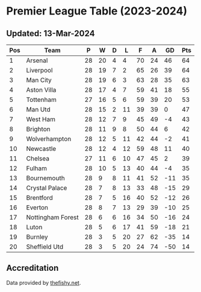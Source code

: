 # Premier League Table (2023-2024)
## Updated: 13-Mar-2024

| Pos | Team | P | W | D | L | F | A | GD | Pts |
| --- | --- | --- | --- | --- | --- | --- | --- | --- | --- |
| 1 | Arsenal | 28 | 20 | 4 | 4 | 70 | 24 | 46 | 64 |
| 2 | Liverpool | 28 | 19 | 7 | 2 | 65 | 26 | 39 | 64 |
| 3 | Man City | 28 | 19 | 6 | 3 | 63 | 28 | 35 | 63 |
| 4 | Aston Villa | 28 | 17 | 4 | 7 | 59 | 41 | 18 | 55 |
| 5 | Tottenham | 27 | 16 | 5 | 6 | 59 | 39 | 20 | 53 |
| 6 | Man Utd | 28 | 15 | 2 | 11 | 39 | 39 | 0 | 47 |
| 7 | West Ham | 28 | 12 | 7 | 9 | 45 | 49 | -4 | 43 |
| 8 | Brighton | 28 | 11 | 9 | 8 | 50 | 44 | 6 | 42 |
| 9 | Wolverhampton | 28 | 12 | 5 | 11 | 42 | 44 | -2 | 41 |
| 10 | Newcastle | 28 | 12 | 4 | 12 | 59 | 48 | 11 | 40 |
| 11 | Chelsea | 27 | 11 | 6 | 10 | 47 | 45 | 2 | 39 |
| 12 | Fulham | 28 | 10 | 5 | 13 | 40 | 44 | -4 | 35 |
| 13 | Bournemouth | 28 | 9 | 8 | 11 | 41 | 52 | -11 | 35 |
| 14 | Crystal Palace | 28 | 7 | 8 | 13 | 33 | 48 | -15 | 29 |
| 15 | Brentford | 28 | 7 | 5 | 16 | 40 | 52 | -12 | 26 |
| 16 | Everton | 28 | 8 | 7 | 13 | 29 | 39 | -10 | 25 |
| 17 | Nottingham Forest | 28 | 6 | 6 | 16 | 34 | 50 | -16 | 24 |
| 18 | Luton | 28 | 5 | 6 | 17 | 41 | 59 | -18 | 21 |
| 19 | Burnley | 28 | 3 | 5 | 20 | 27 | 62 | -35 | 14 |
| 20 | Sheffield Utd | 28 | 3 | 5 | 20 | 24 | 74 | -50 | 14 |

## Accreditation 

Data provided by [thefishy.net](https://www.thefishy.net/).